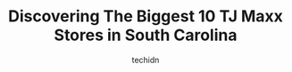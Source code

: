 ---
layout: ampstory
image: https://i0.wp.com/www.depkes.org/wp-content/uploads/2023/06/tj-maxx-0-in-south-carolina-1685968339.jpeg?resize=640,853
author: techidn
featured: false
description: Discover the impressive array of TJ Maxx options in South Carolina, where you can find 10 of the largest TJ Maxx establishments in the area. From renowned classics to hidden gems, South Caro
title: Discovering The Biggest 10 TJ Maxx Stores in South Carolina
cover:
   title: Discovering The Biggest 10 TJ Maxx Stores in South Carolina
   subtitle: Rickpate
   background: https://www.depkes.org/wp-content/uploads/2023/06/tj-maxx-0-in-south-carolina-1685968339.jpeg

pages: 
 - layout: thirds
   top: <h1>#1 T.J. Maxx</h1>
   bottom: "<p>This is a bargain shoppers paradise. They have all the latest styles you could find but reasonably priced to keep a busy mom of 3 kids on budget. And cant forget the gre</p>"
   background: https://www.depkes.org/wp-content/uploads/2023/06/tj-maxx-1-in-south-carolina-1685968339.jpeg
   backgroundblur: true
 - layout: thirds
   top: <h1>#2 T.J. Maxx</h1>
   bottom: "<p>3249 N Pleasantburg Dr, Greenville, SC 29609, United States</p>"
   background: https://www.depkes.org/wp-content/uploads/2023/06/tj-maxx-2-in-south-carolina-1685968340.jpeg
   cta:
      link: https://www.depkes.org/blog/discovering-the-biggest-10-tj-maxx-stores-in-south-carolina/
      text: Discovering The Biggest 10 TJ Maxx Stores in South Carolina
 - layout: thirds
   top: <h1>#3 T.J. Maxx</h1>
   bottom: "<p>1130 Seaboard St, Myrtle Beach, SC 29577, United States</p>"
   background: https://www.depkes.org/wp-content/uploads/2023/06/tj-maxx-3-in-south-carolina-1685968340.jpeg
   cta:
      link: https://www.depkes.org/blog/discovering-the-biggest-10-tj-maxx-stores-in-south-carolina/
      text: Discovering The Biggest 10 TJ Maxx Stores in South Carolina
 - layout: thirds
   top: <h1>#4 T.J. Maxx</h1>
   bottom: "<p>3423 Clemson Blvd, Anderson, SC 29621, United States</p>"
   background: https://images.unsplash.com/photo-1580610447943-1bfbef5efe07?ixlib=rb-4.0.3&ixid=MnwxMjA3fDB8MHxwaG90by1wYWdlfHx8fGVufDB8fHx8&auto=format&fit=crop&w=640&h=853&q=80
   cta:
      link: https://www.depkes.org/blog/discovering-the-biggest-10-tj-maxx-stores-in-south-carolina/
      text: Discovering The Biggest 10 TJ Maxx Stores in South Carolina
 - layout: thirds
   top: <h1>#5 T.J. Maxx</h1>
   bottom: "<p>1812 Sam Rittenberg Blvd, Charleston, SC 29407, United States</p>"
   background: https://images.unsplash.com/photo-1557672172-298e090bd0f1?ixlib=rb-4.0.3&ixid=MnwxMjA3fDB8MHxwaG90by1wYWdlfHx8fGVufDB8fHx8&auto=format&fit=crop&w=640&h=853&q=80
   cta:
      link: https://www.depkes.org/blog/discovering-the-biggest-10-tj-maxx-stores-in-south-carolina/
      text: Discovering The Biggest 10 TJ Maxx Stores in South Carolina
 - layout: thirds
   top: <h1>#6 T.J. Maxx</h1>
   bottom: "<p>552 John Ross Pkwy, Rock Hill, SC 29730, United States</p>"
   background: https://images.unsplash.com/photo-1561679660-d00ee1e0dc8e?ixlib=rb-4.0.3&ixid=MnwxMjA3fDB8MHxwaG90by1wYWdlfHx8fGVufDB8fHx8&auto=format&fit=crop&w=640&h=853&q=80
   cta:
      link: https://www.depkes.org/blog/discovering-the-biggest-10-tj-maxx-stores-in-south-carolina/
      text: Discovering The Biggest 10 TJ Maxx Stores in South Carolina
 - layout: thirds
   top: <h1>#7 T.J. Maxx</h1>
   bottom: "<p>120A Dorman Centre Dr, Spartanburg, SC 29301, United States</p>"
   background: https://plus.unsplash.com/premium_photo-1664640458616-3c74f8cb4589?ixlib=rb-4.0.3&ixid=MnwxMjA3fDB8MHxwaG90by1wYWdlfHx8fGVufDB8fHx8&auto=format&fit=crop&w=640&h=853&q=80
   cta:
      link: https://www.depkes.org/blog/discovering-the-biggest-10-tj-maxx-stores-in-south-carolina/
      text: Discovering The Biggest 10 TJ Maxx Stores in South Carolina
 - layout: thirds
   middle: Continue reading...
   background: https://images.unsplash.com/photo-1462556791646-c201b8241a94?ixlib=rb-4.0.3&ixid=MnwxMjA3fDB8MHxwaG90by1wYWdlfHx8fGVufDB8fHx8&auto=format&fit=crop&w=640&h=853&q=80
   cta:
      link: https://www.depkes.org/blog/discovering-the-biggest-10-tj-maxx-stores-in-south-carolina/
      text: Discovering The Biggest 10 TJ Maxx Stores in South Carolina
      
---